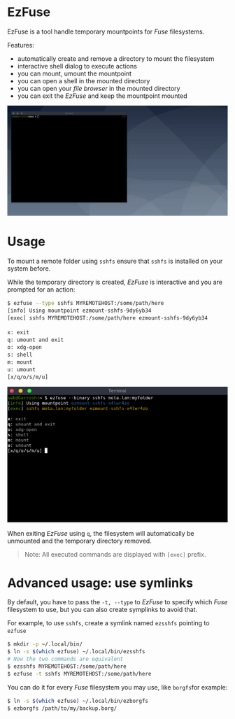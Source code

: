 # EzFuse

EzFuse is a tool handle temporary mountpoints for _Fuse_ filesystems.

Features:

- automatically create and remove a directory to mount the filesystem
- interactive shell dialog to execute actions
- you can mount, umount the mountpoint
- you can open a shell in the mounted directory
- you can open your _file browser_ in the mounted directory
- you can exit the _EzFuse_ and keep the mountpoint mounted

![demo.gif](ezfuse-images/demo.gif)

# Usage

To mount a remote folder using `sshfs` ensure that `sshfs` is installed on your system before.

While the temporary directory is created, _EzFuse_ is interactive and you are prompted for an action:

```sh
$ ezfuse --type sshfs MYREMOTEHOST:/some/path/here
[info] Using mountpoint ezmount-sshfs-9dy6yb34
[exec] sshfs MYREMOTEHOST:/some/path/here ezmount-sshfs-9dy6yb34

x: exit
q: umount and exit
o: xdg-open
s: shell
m: mount
u: umount
[x/q/o/s/m/u]

```

![dialog.png](ezfuse-images/dialog.png)

When exiting _EzFuse_ using `q`, the filesystem will automatically be unmounted and the temporary directory removed.

> Note: All executed commands are displayed with `[exec]` prefix.

# Advanced usage: use symlinks

By default, you have to pass the `-t, --type` to _EzFuse_ to specify which _Fuse_ filesystem to use, but you can also create symplinks to avoid that.

For example, to use `sshfs`, create a symlink named `ezsshfs` pointing to `ezfuse`

```sh
$ mkdir -p ~/.local/bin/
$ ln -s $(which ezfuse) ~/.local/bin/ezsshfs
# Now the two commands are equivalent
$ ezsshfs MYREMOTEHOST:/some/path/here
$ ezfuse -t sshfs MYREMOTEHOST:/some/path/here
```

You can do it for every _Fuse_ filesystem you may use, like `borgfs`for example:

```sh
$ ln -s $(which ezfuse) ~/.local/bin/ezborgfs
$ ezborgfs /path/to/my/backup.borg/
```
